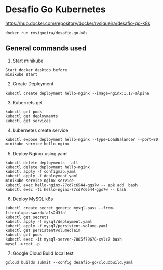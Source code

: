 # Desafio Go Kubernetes

https://hub.docker.com/repository/docker/rvsiqueira/desafio-go-k8s
```
docker run rvsiqueira/desafio-go-k8s
```

## General commands used

1. Start minikube
```
Start docker desktop before
minikube start
```

2. Create Deployment
```
kubectl create deployment hello-nginx --image=nginx:1.17-alpine
```

3. Kubernets get
```
kubectl get pods
kubectl get deployments
kubectl get services
```

4. kubernetes create service
```
kubectl expose deployment hello-nginx --type=LoadBalancer --port=80
minikube service hello-nginx
```

5. Deploy Nginxx using yaml
```
kubectl delete deployments --all
kubectl delete deployment hello-nginx
kubectl apply -f configmap.yaml 
kubectl apply -f deployment.yaml 
minikube service nginx-service
kubectl exec hello-nginx-77cd7c6544-ggs7w -- apk add  bash
kubectl exec -ti hello-nginx-77cd7c6544-ggs7w -- bash
```

6. Deploy MySQL k8s
```
kubectl create secret generic mysql-pass --from-literal=password='a1s2d3fa'
kubectl get secrets
kubectl apply -f mysql/deployment.yaml 
kubectl apply -f mysql/persistent-volume.yaml
kubectl get persistentvolumeclaim
kubectl get pods
kubectl exec -it mysql-server-7885f79678-xvlz7 bash
mysql -uroot -p
```

7. Google Cloud Build local test
```
gcloud builds submit --config desafio-go/cloudbuild.yaml
```

